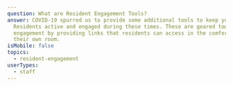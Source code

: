 ```yaml
---
question: What are Resident Engagement Tools?
answer: COVID-19 spurred us to provide some additional tools to keep your
  Residents active and engaged during these times. These are geared toward self
  engagement by providing links that residents can access in the comfort of
  their own room.
isMobile: false
topics:
  - resident-engagement
userTypes:
  - staff
---
```

